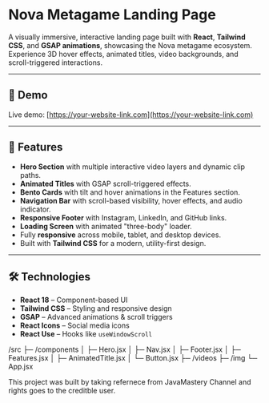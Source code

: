 # Nova Metagame Landing Page



A visually immersive, interactive landing page built with **React**, **Tailwind CSS**, and **GSAP animations**, showcasing the Nova metagame ecosystem. Experience 3D hover effects, animated titles, video backgrounds, and scroll-triggered interactions.

---

## 🌟 Demo
Live demo: [https://your-website-link.com](https://your-website-link.com)  


---

## 🚀 Features
- **Hero Section** with multiple interactive video layers and dynamic clip paths.
- **Animated Titles** with GSAP scroll-triggered effects.
- **Bento Cards** with tilt and hover animations in the Features section.
- **Navigation Bar** with scroll-based visibility, hover effects, and audio indicator.
- **Responsive Footer** with Instagram, LinkedIn, and GitHub links.
- **Loading Screen** with animated "three-body" loader.
- Fully **responsive** across mobile, tablet, and desktop devices.
- Built with **Tailwind CSS** for a modern, utility-first design.

---

## 🛠 Technologies
- **React 18** – Component-based UI
- **Tailwind CSS** – Styling and responsive design
- **GSAP** – Advanced animations & scroll triggers
- **React Icons** – Social media icons
- **React Use** – Hooks like `useWindowScroll`

/src
 ├─ /components
 │   ├─ Hero.jsx
 │   ├─ Nav.jsx
 │   ├─ Footer.jsx
 │   ├─ Features.jsx
 │   ├─ AnimatedTitle.jsx
 │   └─ Button.jsx
 ├─ /videos
 ├─ /img
 └─ App.jsx

 This project was built by taking refernece from JavaMastery Channel and rights goes to the creditble user.
